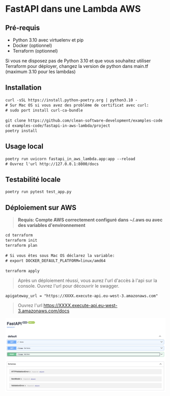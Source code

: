 # FastAPI dans une Lambda AWS

## Pré-requis

- Python 3.10 avec virtuelenv et pip
- Docker (optionnel)
- Terraform (optionnel)

Si vous ne disposez pas de Python 3.10 et que vous souhaitez utiliser Terraform pour déployer, changez la version de python dans main.tf (maximum 3.10 pour les lambdas)

## Installation

```shell
curl -sSL https://install.python-poetry.org | python3.10 -
# Sur Mac OS si vous avez des problème de certificat avec curl:
# sudo port install curl-ca-bundle

git clone https://github.com/clean-software-development/examples-code
cd examples-code/fastapi-in-aws-lambda/project
poetry install
```

## Usage local

```shell
poetry run uvicorn fastapi_in_aws_lambda.app:app --reload
# Ouvrez l'url http://127.0.0.1:8000/docs
```

## Testabilité locale

```shell
poetry run pytest test_app.py
```

## Déploiement sur AWS

> **Requis: Compte AWS correctement configuré dans ~/.aws ou avec des variables d'environnement**

```shell
cd terraform
terraform init
terraform plan

# Si vous êtes sous Mac OS déclarez la variable:
# export DOCKER_DEFAULT_PLATFORM=linux/amd64

terraform apply
```

> Après un déploiement réussi, vous aurez l'url d'accès à l'api sur la console. Ouvrez l'url pour découvrir le swagger.

```shell
apigateway_url = "https://XXXX.execute-api.eu-west-3.amazonaws.com"
```

> Ouvrez l'url https://XXXX.execute-api.eu-west-3.amazonaws.com/docs

![Swagger](fastapi-in-aws-lambda/img/swagger.png)